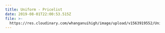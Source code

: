 ```yaml
---
title: Uniform - Pricelist
date: 2019-08-01T22:00:53.515Z
file: >-
  https://res.cloudinary.com/whanganuihigh/image/upload/v1563919552/Uniform/Andersons_Price_List_-_updated_20_May_2019.pdf
---
```


